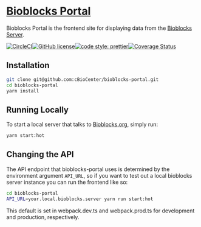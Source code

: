 # [Bioblocks Portal](https://cbiocenter.github.io/bioblocks-portal/)

Bioblocks Portal is the frontend site for displaying data from the [Bioblocks Server](https://github.com/cBioCenter/bioblocks-server).

[![CircleCI](https://circleci.com/gh/cBioCenter/bioblocks-portal.svg?style=shield)](https://circleci.com/gh/cBioCenter/bioblocks-portal)[![GitHub license](https://img.shields.io/github/license/cBioCenter/bioblocks-portal.svg?style=flat)](https://github.com/cBioCenter/bioblocks-portal/blob/master/LICENSE)[![code style: prettier](https://img.shields.io/badge/code_style-prettier-ff69b4.svg?style=flat)](https://github.com/prettier/prettier)[![Coverage Status](https://img.shields.io/codecov/c/github/cBioCenter/bioblocks-portal/master.svg)](https://codecov.io/gh/cBioCenter/bioblocks-portal/branch/master)

## Installation

```sh
git clone git@github.com:cBioCenter/bioblocks-portal.git
cd bioblocks-portal
yarn install
```

## Running Locally

To start a local server that talks to [Bioblocks.org](https://bioblocks.org), simply run:

```sh
yarn start:hot
```

## Changing the API

The API endpoint that bioblocks-portal uses is determined by the environment argument `API_URL`, so if you want to test out a local bioblocks server instance you can run the frontend like so:

```sh
cd bioblocks-portal
API_URL=your.local.bioblocks.server yarn run start:hot
```

This default is set in webpack.dev.ts and webpack.prod.ts for development and production, respectively.
